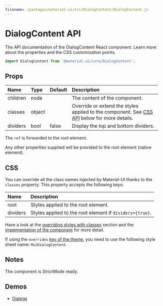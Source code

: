 ```yaml
---
filename: /packages/material-ui/src/DialogContent/DialogContent.js
---
```


<!--- This documentation is automatically generated, do not try to edit it. -->

# DialogContent API

<p class="description">The API documentation of the DialogContent React component. Learn more about the properties and the CSS customization points.</p>

```js
import DialogContent from '@material-ui/core/DialogContent';
```



## Props

| Name | Type | Default | Description |
|:-----|:-----|:--------|:------------|
| <span class="prop-name">children</span> | <span class="prop-type">node</span> |  | The content of the component. |
| <span class="prop-name">classes</span> | <span class="prop-type">object</span> |  | Override or extend the styles applied to the component. See [CSS API](#css) below for more details. |
| <span class="prop-name">dividers</span> | <span class="prop-type">bool</span> | <span class="prop-default">false</span> | Display the top and bottom dividers. |

The `ref` is forwarded to the root element.

Any other properties supplied will be provided to the root element (native element).

## CSS

You can override all the class names injected by Material-UI thanks to the `classes` property.
This property accepts the following keys:


| Name | Description |
|:-----|:------------|
| <span class="prop-name">root</span> | Styles applied to the root element.
| <span class="prop-name">dividers</span> | Styles applied to the root element if `dividers={true}`.

Have a look at the [overriding styles with classes](/customization/components/#overriding-styles-with-classes) section
and the [implementation of the component](https://github.com/mui-org/material-ui/blob/next/packages/material-ui/src/DialogContent/DialogContent.js)
for more detail.

If using the `overrides` [key of the theme](/customization/themes/#css),
you need to use the following style sheet name: `MuiDialogContent`.

## Notes

The component is StrictMode ready.

## Demos

- [Dialogs](/components/dialogs/)

